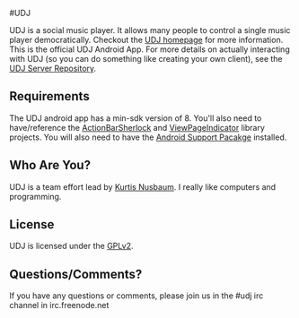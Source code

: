 #UDJ

UDJ is a social music player. It allows many people to control
a single music player democratically. Checkout the
[UDJ homepage][home] for more information. This is the official
UDJ Android App. For more details on actually interacting with
UDJ (so you can do something like creating your own client), see the [UDJ Server Repository][server].

## Requirements
The UDJ android app has a min-sdk version of 8. You'll also need to have/reference the
[ActionBarSherlock][abs] and [ViewPageIndicator][vpi] library projects. You will also need to have
the [Android Support Pacakge][asp] installed.


## Who Are You?

UDJ is a team effort lead by [Kurtis Nusbaum][kln].
I really like computers and programming.

## License
UDJ is licensed under the [GPLv2][gpl].

## Questions/Comments?

If you have any questions or comments, please join us in the 
\#udj irc channel in irc.freenode.net

[home]:https://www.udjplayer.com
[server]:https://github.com/klnusbaum/UDJ-Server
[kln]:https://github.com/klnusbaum/
[gpl]:https://github.com/klnusbaum/UDJ-Android-Client/blob/master/LICENSE
[abs]:http://actionbarsherlock.com/
[vpi]:http://viewpagerindicator.com/
[asp]:http://developer.android.com/sdk/compatibility-library.html
